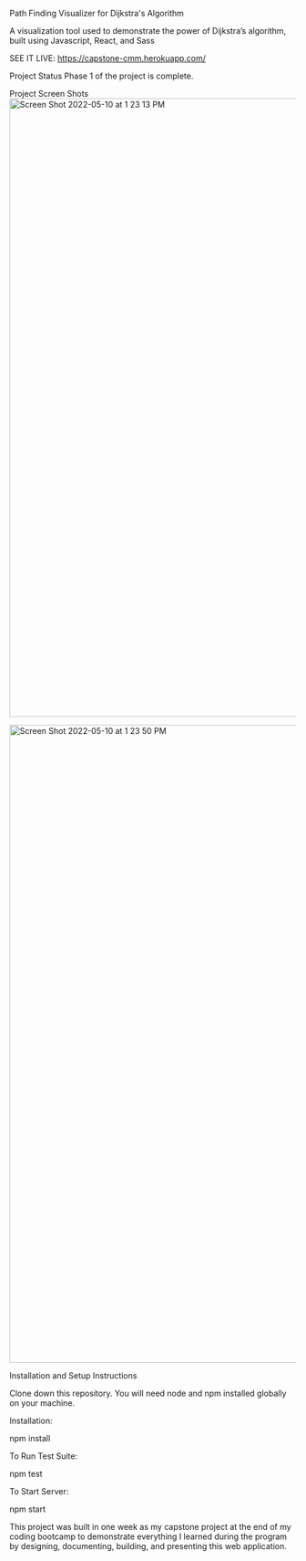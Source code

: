 Path Finding Visualizer for Dijkstra's Algorithm

A visualization tool used to demonstrate the power of Dijkstra’s algorithm, built using Javascript, React, and Sass

SEE IT LIVE: https://capstone-cmm.herokuapp.com/

Project Status
Phase 1 of the project is complete.

Project Screen Shots
<img width="1084" alt="Screen Shot 2022-05-10 at 1 23 13 PM" src="https://user-images.githubusercontent.com/62725303/167686767-11884423-f597-404d-b9ce-09cfdc4ebd9e.png">

<img width="1118" alt="Screen Shot 2022-05-10 at 1 23 50 PM" src="https://user-images.githubusercontent.com/62725303/167686800-e1a85444-5596-4fe6-af5a-12c1e48475ae.png">

Installation and Setup Instructions

Clone down this repository. You will need node and npm installed globally on your machine.

Installation:

  npm install

To Run Test Suite:

  npm test

To Start Server:

  npm start


This project was built in one week as my capstone project at the end of my coding bootcamp to demonstrate everything I learned during the program by designing, documenting, building, and presenting this web application.

